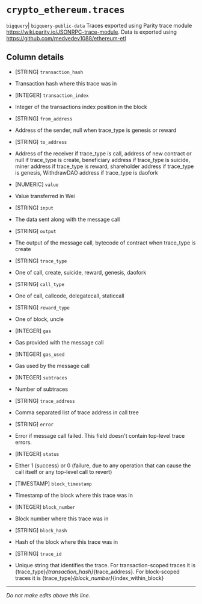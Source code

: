 # `crypto_ethereum.traces`
`bigquery`| `bigquery-public-data`
Traces exported using Parity trace module https://wiki.parity.io/JSONRPC-trace-module.
Data is exported using https://github.com/medvedev1088/ethereum-etl


## Column details
* [STRING]    `transaction_hash`
 - Transaction hash where this trace was in
* [INTEGER]   `transaction_index`
 - Integer of the transactions index position in the block
* [STRING]    `from_address`
 - Address of the sender, null when trace_type is genesis or reward
* [STRING]    `to_address`
 - Address of the receiver if trace_type is call, address of new contract or null if trace_type is create, beneficiary address if trace_type is suicide, miner address if trace_type is reward, shareholder address if trace_type is genesis, WithdrawDAO address if trace_type is daofork
* [NUMERIC]   `value`
 - Value transferred in Wei
* [STRING]    `input`
 - The data sent along with the message call
* [STRING]    `output`
 - The output of the message call, bytecode of contract when trace_type is create
* [STRING]    `trace_type`
 - One of call, create, suicide, reward, genesis, daofork
* [STRING]    `call_type`
 - One of call, callcode, delegatecall, staticcall
* [STRING]    `reward_type`
 - One of block, uncle
* [INTEGER]   `gas`
 - Gas provided with the message call
* [INTEGER]   `gas_used`
 - Gas used by the message call
* [INTEGER]   `subtraces`
 - Number of subtraces
* [STRING]    `trace_address`
 - Comma separated list of trace address in call tree
* [STRING]    `error`
 - Error if message call failed. This field doesn't contain top-level trace errors.
* [INTEGER]   `status`
 - Either 1 (success) or 0 (failure, due to any operation that can cause the call itself or any top-level call to revert)
* [TIMESTAMP] `block_timestamp`
 - Timestamp of the block where this trace was in
* [INTEGER]   `block_number`
 - Block number where this trace was in
* [STRING]    `block_hash`
 - Hash of the block where this trace was in
* [STRING]    `trace_id`
 - Unique string that identifies the trace. For transaction-scoped traces it is {trace_type}_{transaction_hash}_{trace_address}. For block-scoped traces it is {trace_type}_{block_number}_{index_within_block}

-------------------------------------------------------------------------------
*Do not make edits above this line.*

